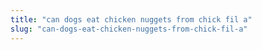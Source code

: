 ```yaml
---
title: "can dogs eat chicken nuggets from chick fil a"
slug: "can-dogs-eat-chicken-nuggets-from-chick-fil-a"
---
```


